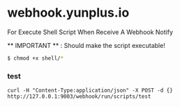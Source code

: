 # webhook.yunplus.io

For Execute Shell Script When Receive A Webhook Notify

** IMPORTANT ** : Should make the script executable!

```bash
$ chmod +x shell/*
```

### test

`curl -H "Content-Type:application/json" -X POST -d {} http://127.0.0.1:9003/webhook/run/scripts/test`